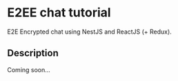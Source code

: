 # E2EE chat tutorial
E2E Encrypted chat using NestJS and ReactJS (+ Redux).

## Description
Coming soon...
